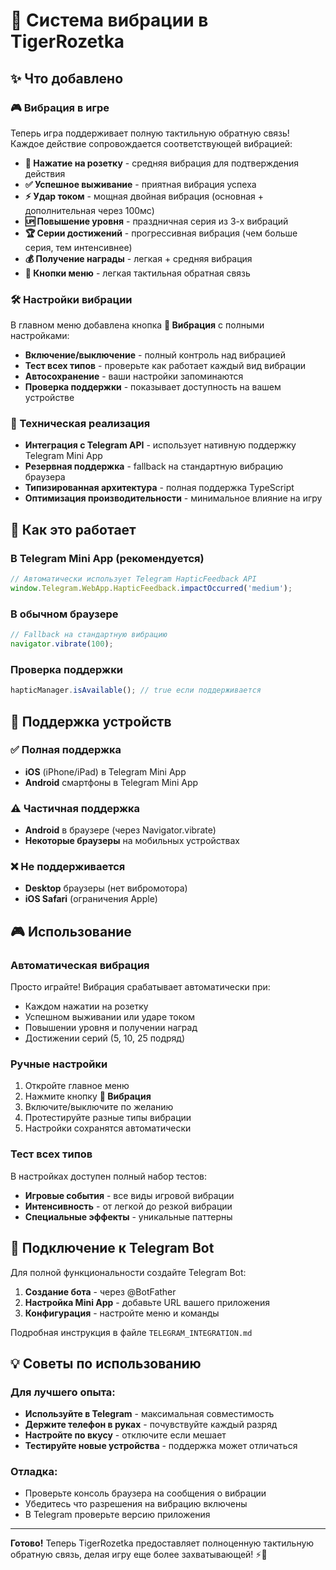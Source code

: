 # 📳 Система вибрации в TigerRozetka

## ✨ Что добавлено

### 🎮 Вибрация в игре
Теперь игра поддерживает полную тактильную обратную связь! Каждое действие сопровождается соответствующей вибрацией:

- **🔌 Нажатие на розетку** - средняя вибрация для подтверждения действия
- **✅ Успешное выживание** - приятная вибрация успеха  
- **⚡ Удар током** - мощная двойная вибрация (основная + дополнительная через 100мс)
- **🆙 Повышение уровня** - праздничная серия из 3-х вибраций
- **🏆 Серии достижений** - прогрессивная вибрация (чем больше серия, тем интенсивнее)
- **💰 Получение награды** - легкая + средняя вибрация
- **🎯 Кнопки меню** - легкая тактильная обратная связь

### 🛠️ Настройки вибрации
В главном меню добавлена кнопка **📳 Вибрация** с полными настройками:

- **Включение/выключение** - полный контроль над вибрацией
- **Тест всех типов** - проверьте как работает каждый вид вибрации
- **Автосохранение** - ваши настройки запоминаются
- **Проверка поддержки** - показывает доступность на вашем устройстве

### 🔧 Техническая реализация
- **Интеграция с Telegram API** - использует нативную поддержку Telegram Mini App
- **Резервная поддержка** - fallback на стандартную вибрацию браузера
- **Типизированная архитектура** - полная поддержка TypeScript
- **Оптимизация производительности** - минимальное влияние на игру

## 🚀 Как это работает

### В Telegram Mini App (рекомендуется)
```typescript
// Автоматически использует Telegram HapticFeedback API
window.Telegram.WebApp.HapticFeedback.impactOccurred('medium');
```

### В обычном браузере
```typescript
// Fallback на стандартную вибрацию
navigator.vibrate(100);
```

### Проверка поддержки
```typescript
hapticManager.isAvailable(); // true если поддерживается
```

## 📱 Поддержка устройств

### ✅ Полная поддержка
- **iOS** (iPhone/iPad) в Telegram Mini App
- **Android** смартфоны в Telegram Mini App

### ⚠️ Частичная поддержка  
- **Android** в браузере (через Navigator.vibrate)
- **Некоторые браузеры** на мобильных устройствах

### ❌ Не поддерживается
- **Desktop** браузеры (нет вибромотора)
- **iOS Safari** (ограничения Apple)

## 🎮 Использование

### Автоматическая вибрация
Просто играйте! Вибрация срабатывает автоматически при:
- Каждом нажатии на розетку
- Успешном выживании или ударе током
- Повышении уровня и получении наград
- Достижении серий (5, 10, 25 подряд)

### Ручные настройки
1. Откройте главное меню
2. Нажмите кнопку **📳 Вибрация**
3. Включите/выключите по желанию
4. Протестируйте разные типы вибрации
5. Настройки сохранятся автоматически

### Тест всех типов
В настройках доступен полный набор тестов:
- **Игровые события** - все виды игровой вибрации
- **Интенсивность** - от легкой до резкой вибрации
- **Специальные эффекты** - уникальные паттерны

## 🤖 Подключение к Telegram Bot

Для полной функциональности создайте Telegram Bot:

1. **Создание бота** - через @BotFather
2. **Настройка Mini App** - добавьте URL вашего приложения
3. **Конфигурация** - настройте меню и команды

Подробная инструкция в файле `TELEGRAM_INTEGRATION.md`

## 💡 Советы по использованию

### Для лучшего опыта:
- **Используйте в Telegram** - максимальная совместимость
- **Держите телефон в руках** - почувствуйте каждый разряд
- **Настройте по вкусу** - отключите если мешает
- **Тестируйте новые устройства** - поддержка может отличаться

### Отладка:
- Проверьте консоль браузера на сообщения о вибрации
- Убедитесь что разрешения на вибрацию включены
- В Telegram проверьте версию приложения

---

**Готово!** Теперь TigerRozetka предоставляет полноценную тактильную обратную связь, делая игру еще более захватывающей! ⚡📳
